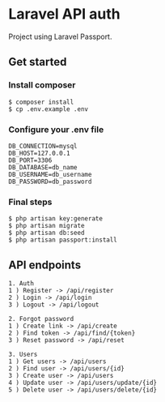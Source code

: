 # Laravel API auth
Project using Laravel Passport.

## Get started
### Install composer
```
$ composer install
$ cp .env.example .env
```

### Configure your .env file
```
DB_CONNECTION=mysql
DB_HOST=127.0.0.1
DB_PORT=3306
DB_DATABASE=db_name
DB_USERNAME=db_username
DB_PASSWORD=db_password
```

### Final steps
```
$ php artisan key:generate
$ php artisan migrate
$ php artisan db:seed
$ php artisan passport:install
```

## API endpoints
```
1. Auth
1 ) Register -> /api/register
2 ) Login -> /api/login
3 ) Logout -> /api/logout

2. Forgot password
1 ) Create link -> /api/create
2 ) Find token -> /api/find/{token}
3 ) Reset password -> /api/reset

3. Users
1 ) Get users -> /api/users
2 ) Find user -> /api/users/{id}
3 ) Create user -> /api/users
4 ) Update user -> /api/users/update/{id}
5 ) Delete user -> /api/users/delete/{id}
```
